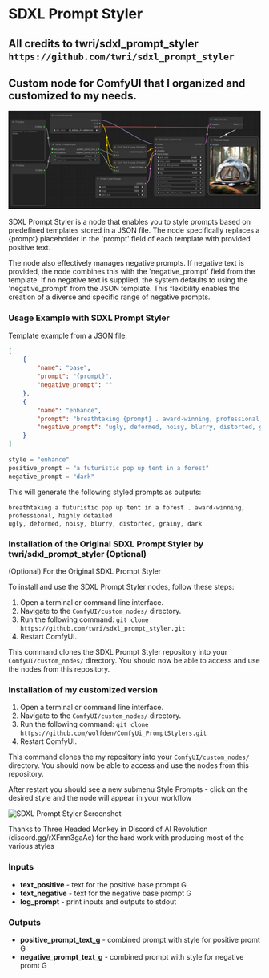SDXL Prompt Styler 
=======
All credits to twri/sdxl_prompt_styler ```https://github.com/twri/sdxl_prompt_styler```
-----------
Custom node for ComfyUI that I organized and customized to my needs.
-----------
![SDXL Prompt Styler Screenshot](examples/sdxl_prompt_styler.png)

SDXL Prompt Styler is a node that enables you to style prompts based on predefined templates stored in a JSON file. The node specifically replaces a {prompt} placeholder in the 'prompt' field of each template with provided positive text.

The node also effectively manages negative prompts. If negative text is provided, the node combines this with the 'negative_prompt' field from the template. If no negative text is supplied, the system defaults to using the 'negative_prompt' from the JSON template. This flexibility enables the creation of a diverse and specific range of negative prompts.

### Usage Example with SDXL Prompt Styler

Template example from a JSON file:

```json
[
    {
        "name": "base",
        "prompt": "{prompt}",
        "negative_prompt": ""
    },
    {
        "name": "enhance",
        "prompt": "breathtaking {prompt} . award-winning, professional, highly detailed",
        "negative_prompt": "ugly, deformed, noisy, blurry, distorted, grainy"
    }
]
```

```python
style = "enhance"
positive_prompt = "a futuristic pop up tent in a forest"
negative_prompt = "dark"
```

This will generate the following styled prompts as outputs:

```
breathtaking a futuristic pop up tent in a forest . award-winning, professional, highly detailed
ugly, deformed, noisy, blurry, distorted, grainy, dark
```

### Installation of the Original SDXL Prompt Styler by twri/sdxl_prompt_styler (Optional)

(Optional) For the Original SDXL Prompt Styler

To install and use the SDXL Prompt Styler nodes, follow these steps:

1. Open a terminal or command line interface.
2. Navigate to the `ComfyUI/custom_nodes/` directory.
3. Run the following command:
```git clone https://github.com/twri/sdxl_prompt_styler.git```
4. Restart ComfyUI.

This command clones the SDXL Prompt Styler repository into your `ComfyUI/custom_nodes/` directory. You should now be able to access and use the nodes from this repository.

### Installation of my customized version
1. Open a terminal or command line interface.
2. Navigate to the `ComfyUI/custom_nodes/` directory.
3. Run the following command:
```git clone https://github.com/wolfden/ComfyUi_PromptStylers.git```
4. Restart ComfyUI.

This command clones the my repository into your `ComfyUI/custom_nodes/` directory. You should now be able to access and use the nodes from this repository.

After restart you should see a new submenu Style Prompts - click on the desired style and the node will appear in your workflow

![SDXL Prompt Styler Screenshot](examples/menuprompt.png)

Thanks to Three Headed Monkey in Discord of AI Revolution (discord.gg/rXFmn3gaAc) for the hard work with producing most of the various styles

### Inputs

* **text_positive** - text for the positive base prompt G
* **text_negative** - text for the negative base prompt G
* **log_prompt** - print inputs and outputs to stdout

### Outputs

* **positive_prompt_text_g** - combined prompt with style for positive promt G
* **negative_prompt_text_g** - combined prompt with style for negative promt G